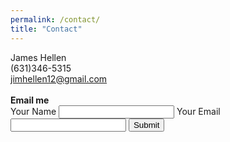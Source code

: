 ```yaml
---
permalink: /contact/
title: "Contact"
---
```

<script src="https://kit.fontawesome.com/1c782e2c96.js" crossorigin="anonymous"></script>
<div>
	<i class="fa-solid fa-circle-user"></i> James Hellen
</div>
<div>	
	<i class="fa-solid fa-phone"></i> (631)346-5315
</div>
<div>
	<i class="fa-solid fa-at"></i>
	<a href="mailto: jimhellen12@gmail.com">jimhellen12@gmail.com</a>
</div>
<br>
<b>Email me</b>
<form action="https://formspree.io/f/mgedyywp" method="post">
  <label for="name">Your Name</label>
  <input name="Name" id="name" type="input">
  <label for="email">Your Email</label>
  <input name="Email" id="email" type="email">
  <button class="btn btn--primary" type="submit">Submit</button>
</form>